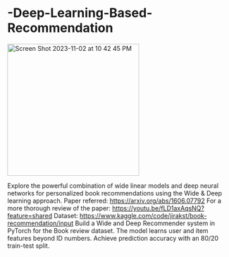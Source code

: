 # -Deep-Learning-Based-Recommendation
<img width="299" alt="Screen Shot 2023-11-02 at 10 42 45 PM" src="https://github.com/ProBag/-Deep-Learning-Based-Recommendation/assets/143302669/2ccd31dc-dee5-4997-993d-02894792b879">


Explore the powerful combination of wide linear models and deep neural networks for personalized book recommendations using the Wide &amp; Deep learning approach.
Paper referred: https://arxiv.org/abs/1606.07792
For a more thorough review of the paper: https://youtu.be/fLD1axAqsNQ?feature=shared 
Dataset: https://www.kaggle.com/code/jirakst/book-recommendation/input
Build a Wide and Deep Recommender system in PyTorch for the Book review dataset. The model learns user and item features beyond ID numbers. Achieve prediction accuracy with an 80/20 train-test split.
